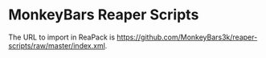 # MonkeyBars Reaper Scripts

The URL to import in ReaPack is https://github.com/MonkeyBars3k/reaper-scripts/raw/master/index.xml.
